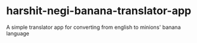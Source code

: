 # harshit-negi-banana-translator-app
A simple translator app for converting from english to minions' banana language

